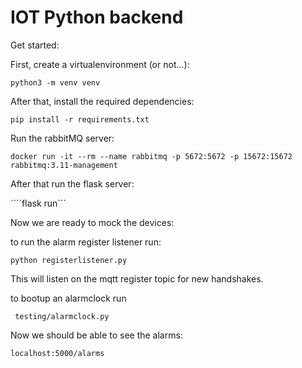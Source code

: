 # IOT Python backend

Get started:

First, create a virtualenvironment (or not...):

```python3 -m venv venv```

After that, install the required dependencies:

```pip install -r requirements.txt```

Run the rabbitMQ server:

``` docker run -it --rm --name rabbitmq -p 5672:5672 -p 15672:15672 rabbitmq:3.11-management ```

After that run the flask server:

````flask run```

Now we are ready to mock the devices:

to run the alarm register listener run:

```python registerlistener.py```

This will listen on the mqtt register topic for new handshakes.

to bootup an alarmclock run

``` testing/alarmclock.py```

Now we should be able to see the alarms:

```localhost:5000/alarms```


